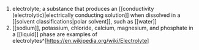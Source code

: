 1. electrolyte; a substance that produces an [[conductivity (electrolytic)|electrically conducting solution]] when dissolved in a [[solvent classifications|polar solvent]], such as [[water]]
2. [[sodium]], potassium, chloride, calcium, magnesium, and phosphate in a [[liquid]] phase are examples of electrolytes^[https://en.wikipedia.org/wiki/Electrolyte]